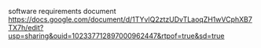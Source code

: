software requirements document
https://docs.google.com/document/d/1TYvlQ2ztzUDvTLaoqZH1wVCphXB7TX7h/edit?usp=sharing&ouid=102337712897000962447&rtpof=true&sd=true
